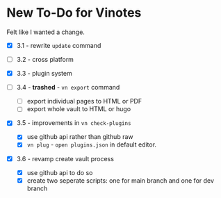 # New To-Do for Vinotes

Felt like I wanted a change.

- [x] 3.1 - rewrite `update` command

- [ ] 3.2 - cross platform

- [x] 3.3 - plugin system

- [ ] 3.4 - **trashed** - `vn export` command

  - [ ] export individual pages to HTML or PDF
  - [ ] export whole vault to HTML or hugo

- [x] 3.5 - improvements in `vn check-plugins`

  - [x] use github api rather than github raw
  - [x] `vn plug` - `open plugins.json` in default editor.

- [x] 3.6 - revamp create vault process
  - [x] use github api to do so
  - [x] create two seperate scripts: one for main branch and one for dev branch
